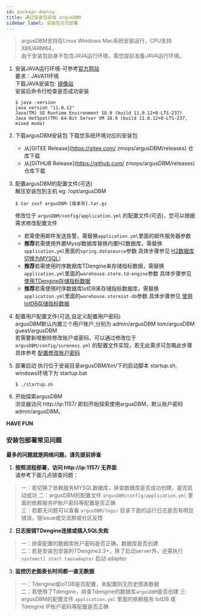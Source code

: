 ```yaml
---
id: package-deploy  
title: 通过安装包安装 argusDBM    
sidebar_label: 安装包方式部署    
---
```

> argusDBM支持在Linux Windows Mac系统安装运行，CPU支持X86/ARM64。    
> 由于安装包自身不包含JAVA运行环境，需您提前准备JAVA运行环境。   

1. 安装JAVA运行环境-可参考[官方网站](http://www.oracle.com/technetwork/java/javase/downloads/index.html)    
   要求：JAVA11环境   
   下载JAVA安装包: [镜像站](https://repo.huaweicloud.com/java/jdk/)   
   安装后命令行检查是否成功安装   
   ```
   $ java -version
   java version "11.0.12"
   Java(TM) SE Runtime Environment 18.9 (build 11.0.12+8-LTS-237)
   Java HotSpot(TM) 64-Bit Server VM 18.9 (build 11.0.12+8-LTS-237, mixed mode)

   ```
2. 下载argusDBM安装包
   下载您系统环境对应的安装包
   - 从[GITEE Release](https://gitee.com/ zmops/argusDBM/releases) 仓库下载
   - 从[GITHUB Release](https://github.com/ zmops/argusDBM/releases) 仓库下载

3. 配置argusDBM的配置文件(可选)       
   解压安装包到主机 eg: /opt/argusDBM  
   ``` 
   $ tar zxvf argusDBM-[版本号].tar.gz   
   ```
   修改位于 `argusDBM/config/application.yml` 的配置文件(可选)，您可以根据需求修改配置文件     
   - 若需使用邮件发送告警，需替换`application.yml`里面的邮件服务器参数
   - **推荐**若需使用外置Mysql数据库替换内置H2数据库，需替换`application.yml`里面的`spring.datasource`参数 具体步骤参见 [H2数据库切换为MYSQL](mysql-change)）
   - **推荐**若需使用时序数据库TDengine来存储指标数据，需替换`application.yml`里面的`warehouse.store.td-engine`参数 具体步骤参见 [使用TDengine存储指标数据](tdengine-init)
   - **推荐**若需使用时序数据库IotDB来存储指标数据库，需替换`application.yml`里面的`warehouse.storeiot-db`参数 具体步骤参见 [使用IotDB存储指标数据](iotdb-init)

4. 配置用户配置文件(可选,自定义配置用户密码)     
   argusDBM默认内置三个用户账户,分别为 admin/argusDBM tom/argusDBM guest/argusDBM     
   若需要新增删除修改账户或密码，可以通过修改位于 `argusDBM/config/sureness.yml` 的配置文件实现，若无此需求可忽略此步骤     
   具体参考 [配置修改账户密码](account-modify)   

5. 部署启动
   执行位于安装目录argusDBM/bin/下的启动脚本 startup.sh, windows环境下为 startup.bat    
   ``` 
   $ ./startup.sh 
   ```
6. 开始探索argusDBM  
   浏览器访问 http://ip:1157/ 即刻开始探索使用argusDBM，默认账户密码 admin/argusDBM。  

**HAVE FUN**

### 安装包部署常见问题

**最多的问题就是网络问题，请先提前排查**

1. **按照流程部署，访问 http://ip:1157/ 无界面**   
   请参考下面几点排查问题：
> 一：若切换了依赖服务MYSQL数据库，排查数据库是否成功创建，是否启动成功
> 二：argusDBM的配置文件 `argusDBM/config/application.yml` 里面的依赖服务IP账户密码等配置是否正确    
> 三：若都无问题可以查看 `argusDBM/logs/` 目录下面的运行日志是否有明显错误，提issue或交流群或社区反馈

2. **日志报错TDengine连接或插入SQL失败**
> 一：排查配置的数据库账户密码是否正确，数据库是否创建   
> 二：若是安装包安装的TDengine2.3+，除了启动server外，还需执行 `systemctl start taosadapter` 启动 adapter    

3. **监控历史图表长时间都一直无数据**
> 一：Tdengine或IoTDB是否配置，未配置则无历史图表数据  
> 二：若使用了Tdengine，排查Tdengine的数据库`argusDBM`是否创建
> 三: argusDBM的配置文件 `application.yml` 里面的依赖服务 IotDB 或 Tdengine IP账户密码等配置是否正确   
